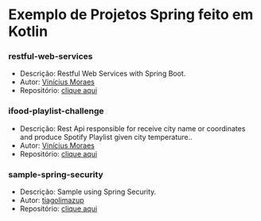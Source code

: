 # Exemplo de Projetos Spring feito em Kotlin

### restful-web-services

* Descrição: Restful Web Services with Spring Boot.
* Autor: [Vinícius Moraes](https://github.com/vinigmoraes)
* Repositório: [clique aqui](https://github.com/vinigmoraes/restful-web-services)

### ifood-playlist-challenge

* Descrição: Rest Api responsible for receive city name or coordinates and produce Spotify Playlist given city temperature..
* Autor: [Vinícius Moraes](https://github.com/vinigmoraes)
* Repositório: [clique aqui](https://github.com/vinigmoraes/ifood-playlist-challenge)

### sample-spring-security

* Descrição: Sample using Spring Security.
* Autor: [tiagolimazup](https://github.com/tiagolimazup)
* Repositório: [clique aqui](https://github.com/tiagolimazup/sample-spring-security)
